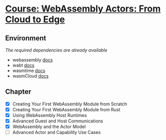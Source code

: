 # [Course: WebAssembly Actors: From Cloud to Edge](https://www.edx.org/course/webassembly-actors-from-cloud-to-edge)

## Environment
*The required dependencies are already available*
- webassembly [docs](https://webassembly.github.io/spec/core/index.html)
- wabt [docs](https://github.com/WebAssembly/wabt)
- wasmtime [docs](https://docs.wasmtime.dev/)
- wasmCloud [docs](https://wasmcloud.dev)

## Chapter
- [x] Creating Your First WebAssembly Module from Scratch
- [x] Creating Your First WebAssembly Module from Rust
- [x] Using WebAssembly Host Runtimes
- [x] Advanced Guest and Host Communications
- [x] WebAssembly and the Actor Model
- [ ] Advanced Actor and Capability Use Cases